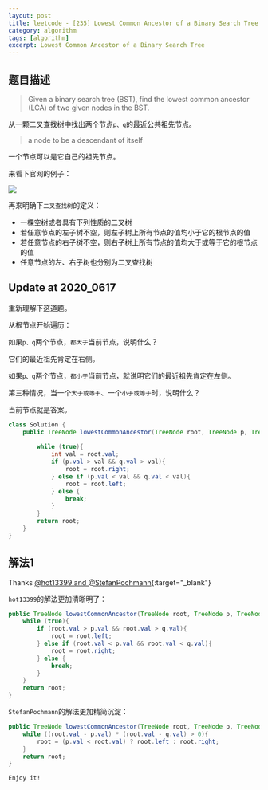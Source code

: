 ```yaml
---
layout: post
title: leetcode - [235] Lowest Common Ancestor of a Binary Search Tree
category: algorithm
tags: [algorithm]
excerpt: Lowest Common Ancestor of a Binary Search Tree
---
```


## 题目描述  

> Given a binary search tree (BST), find the lowest common ancestor (LCA) of two given nodes in the BST.  

从一颗二叉查找树中找出两个节点`p、q`的最近公共祖先节点。  

> a node to be a descendant of itself  

一个节点可以是它自己的祖先节点。  

来看下官网的例子：   

![](https://yyc-images.oss-cn-beijing.aliyuncs.com/leetcode_235.png)  

再来明确下`二叉查找树`的定义：   

- 一棵空树或者具有下列性质的二叉树  
- 若任意节点的左子树不空，则左子树上所有节点的值均小于它的根节点的值  
- 若任意节点的右子树不空，则右子树上所有节点的值均大于或等于它的根节点的值  
- 任意节点的左、右子树也分别为二叉查找树  


## Update at 2020_0617  

重新理解下这道题。  

从根节点开始遍历：  

如果`p、q`两个节点，`都大于`当前节点，说明什么？  

它们的最近祖先肯定在右侧。  

如果`p、q`两个节点，`都小于`当前节点，就说明它们的最近祖先肯定在左侧。  

第三种情况，当一个`大于或等于`、一个`小于或等于`时，说明什么？  

当前节点就是答案。  


``` java
class Solution {
    public TreeNode lowestCommonAncestor(TreeNode root, TreeNode p, TreeNode q) {
        
        while (true){
            int val = root.val;
            if (p.val > val && q.val > val){
                root = root.right;
            } else if (p.val < val && q.val < val){
                root = root.left;
            } else {
                break;
            }
        }
        return root;
    }
}
```


## 解法1  


Thanks [@hot13399 and @StefanPochmann](https://leetcode.com/problems/lowest-common-ancestor-of-a-binary-search-tree/discuss/64963/3-lines-with-O(1)-space-1-Liners-Alternatives){:target="_blank"}  

`hot13399`的解法更加清晰明了：  

``` java
public TreeNode lowestCommonAncestor(TreeNode root, TreeNode p, TreeNode q) {
    while (true){
        if (root.val > p.val && root.val > q.val){
            root = root.left;
        } else if (root.val < p.val && root.val < q.val){
            root = root.right;
        } else {
            break;
        }
    }
    return root;
}
```

`StefanPochmann`的解法更加精简沉淀：  

``` java
public TreeNode lowestCommonAncestor(TreeNode root, TreeNode p, TreeNode q) {
    while ((root.val - p.val) * (root.val - q.val) > 0){
        root = (p.val < root.val) ? root.left : root.right;
    }
    return root;
}
```

`Enjoy it!`